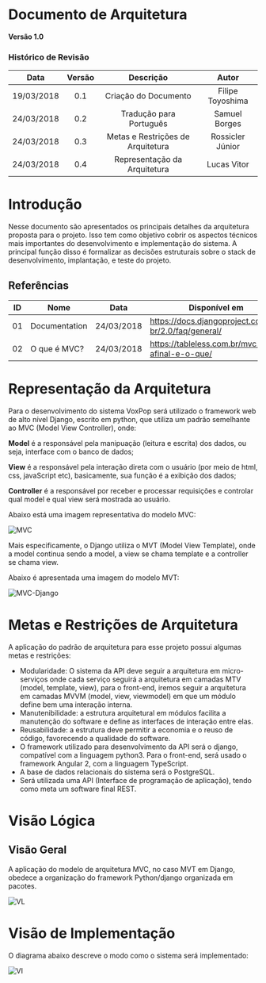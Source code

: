 # Documento de Arquitetura

**Versão 1.0**

### Histórico de Revisão

| Data | Versão | Descrição | Autor |
|  :-: |   :-:  |    :-:    |  :-:  |
|19/03/2018| 0.1 | Criação do Documento | Filipe Toyoshima|
|24/03/2018| 0.2 | Tradução para Português| Samuel Borges|
|24/03/2018| 0.3 | Metas e Restrições de Arquitetura| Rossicler Júnior|
|24/03/2018| 0.4 | Representação da Arquitetura | Lucas Vitor|


# Introdução

Nesse documento são apresentados os principais detalhes da arquitetura proposta para o projeto. Isso tem como objetivo cobrir os aspectos técnicos mais importantes do desenvolvimento e implementação do sistema. A principal função disso é formalizar as decisões estruturais sobre o stack de desenvolvimento, implantação, e teste do projeto.

## Referências

|**ID**|**Nome**|**Data**|**Disponível em**|
| :---: | --- | --- | --- |
| 01 | Documentation | 24/03/2018 | https://docs.djangoproject.com/pt-br/2.0/faq/general/ |
| 02 | O que é MVC? | 24/03/2018 | https://tableless.com.br/mvc-afinal-e-o-que/ |



# Representação da Arquitetura

Para o desenvolvimento do sistema VoxPop será utilizado o framework web de alto nível Django, escrito em python, que utiliza um padrão semelhante ao MVC (Model View Controller), onde:

**Model** é a responsável pela manipuação (leitura e escrita) dos dados, ou seja, interface com o banco de dados;

**View** é a responsável pela interação direta com o usuário (por meio de html, css, javaScript etc), basicamente, sua função é a exibição dos dados;

**Controller** é a responsável por receber e processar requisições e controlar qual model e qual view será mostrada ao usuário.

Abaixo está uma imagem representativa do modelo MVC:

![MVC](https://imgur.com/DCbCeGg.png)

Mais especificamente,  o Django utiliza o MVT (Model View Template), onde a model continua sendo a model, a view se chama template e a controller se chama view.

Abaixo é apresentada uma imagem do modelo MVT:

![MVC-Django](https://4.bp.blogspot.com/-NEcYwo9PBC4/V8MrvCyN_bI/AAAAAAAAKWA/UXlkbAFd4gwgWmfWBeTFur7W9TtN39KWQCLcB/s1600/MTV.png)



# Metas e Restrições de Arquitetura

A aplicação do padrão de arquitetura para esse projeto possui algumas metas e restrições:

* Modularidade: O sistema da API deve seguir a arquitetura em micro-serviços onde cada serviço seguirá a arquitetura em camadas MTV (model, template, view), para o front-end, iremos seguir a arquitetura em camadas MVVM (model, view, viewmodel) em que um módulo define bem uma interação interna.
* Manutenibilidade: a estrutura arquitetural em módulos facilita a manutenção do software e define as interfaces de interação entre elas.
* Reusabilidade: a estrutura deve permitir a economia e o reuso de código, favorecendo a qualidade do software.
* O framework utilizado para desenvolvimento da API será o django, compatível com a linguagem python3. Para o front-end, será usado o framework Angular 2, com a linguagem TypeScript.
* A base de dados relacionais do sistema será o PostgreSQL.
* Será utilizada uma API (Interface de programação de aplicação), tendo como meta um software final REST.


# Visão Lógica

## Visão Geral

A aplicação do modelo de arquitetura MVC, no caso MVT em Django, obedece a organização do framework Python/django organizada em pacotes.

![VL](http://i.imgur.com/vUfAbhp.png)


# Visão de Implementação

O diagrama abaixo descreve o modo como o sistema será implementado:

![VI](http://i.imgur.com/naHkKZj.jpg)
